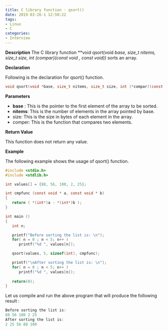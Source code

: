 ```yaml
---
title: C library function - qsort()
date: 2019-03-26-1 12:58:22
tags:
- Linux
- C
categories:
- Interview
---
```


**Description**
The C library function **void qsort(void *base, size_t nitems, size_t size, int (*compar)(const void *, const void*))** sorts an array.

**Declaration**

Following is the declaration for qsort() function.

```c
void qsort(void *base, size_t nitems, size_t size, int (*compar)(const void *, const void*))
```

<!-- more -->

**Parameters**

+ **base** : This is the pointer to the first element of the array to be sorted.
+ **nitems**: This is the number of elements in the array pointed by base.
+ size: This is the size in bytes of each element in the array.
+ comper: This is the function that compares two elements.

**Return Value**

This function does not return any value.

**Example**

The following example shows the usage of qsort() function.

```c
#include <stdio.h>
#include <stdlib.h>

int values[] = {88, 56, 100, 2, 25};

int cmpfunc (const void * a, const void * b) 
{
   return ( *(int*)a - *(int*)b );
}

int main () 
{
   int n;

   printf("Before sorting the list is: \n");
   for( n = 0 ; n < 5; n++ )
      printf("%d ", values[n]);

   qsort(values, 5, sizeof(int), cmpfunc);

   printf("\nAfter sorting the list is: \n");
   for( n = 0 ; n < 5; n++ ) 
      printf("%d ", values[n]);
  
   return(0);
}
```

Let us compile and run the above program that will produce the following result :

```c
Before sorting the list is: 
88 56 100 2 25 
After sorting the list is: 
2 25 56 88 100
```